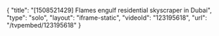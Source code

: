 {
    "title": "[1508521429] Flames engulf residential skyscraper in Dubai",
    "type": "solo",
    "layout": "iframe-static",
    "videoId": "123195618",
    "url": "\/tvpembed\/123195618"
}